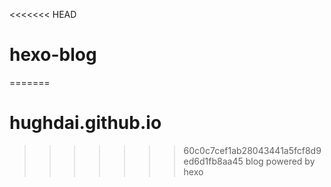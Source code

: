 <<<<<<< HEAD
# hexo-blog
=======
# hughdai.github.io
>>>>>>> 60c0c7cef1ab28043441a5fcf8d9ed6d1fb8aa45
blog powered by hexo
